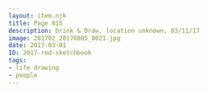 ```yaml
---
layout: item.njk
title: Page 015
description: Drink & Draw, location unknown, 03/11/17
image: 201702_20170805_0021.jpg
date: 2017-03-01
ID: 2017-red-sketchbook
tags:  
- life drawing 
- people
---
```

